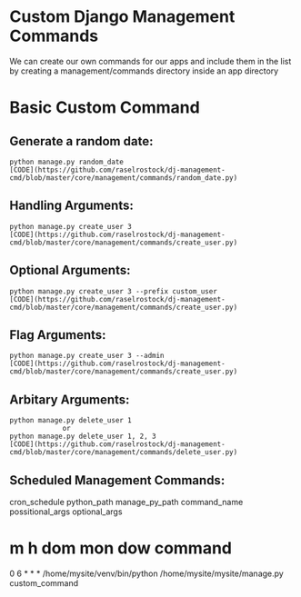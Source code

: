 Custom Django Management Commands
==================================

We can create our own commands for our apps and include them in the list by creating a management/commands directory inside an app directory

Basic Custom Command
====================

Generate a random date:
-----------------------
    python manage.py random_date
    [CODE](https://github.com/raselrostock/dj-management-cmd/blob/master/core/management/commands/random_date.py)

Handling Arguments:
-------------------
    python manage.py create_user 3
    [CODE](https://github.com/raselrostock/dj-management-cmd/blob/master/core/management/commands/create_user.py)


Optional Arguments:
-------------------
    python manage.py create_user 3 --prefix custom_user
    [CODE](https://github.com/raselrostock/dj-management-cmd/blob/master/core/management/commands/create_user.py)

Flag Arguments:
-------------------
    python manage.py create_user 3 --admin
    [CODE](https://github.com/raselrostock/dj-management-cmd/blob/master/core/management/commands/create_user.py)


Arbitary Arguments:
-------------------
    python manage.py delete_user 1
                 or
    python manage.py delete_user 1, 2, 3
    [CODE](https://github.com/raselrostock/dj-management-cmd/blob/master/core/management/commands/delete_user.py)


Scheduled Management Commands:
------------------------------

cron_schedule python_path manage_py_path command_name possitional_args optional_args

# m h  dom mon dow   command
0 6 * * * /home/mysite/venv/bin/python /home/mysite/mysite/manage.py custom_command